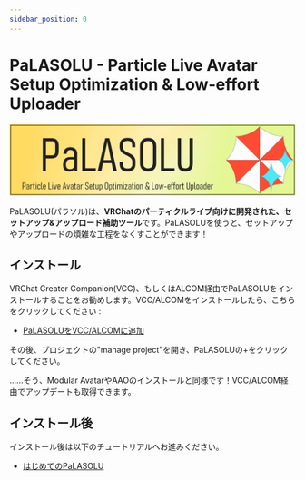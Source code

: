 ```yaml
---
sidebar_position: 0
---
```


# PaLASOLU - Particle Live Avatar Setup Optimization & Low-effort Uploader

![PaLASOLU](img/PaLASOLU_Banner.png)

PaLASOLU(パラソル)は、**VRChatのパーティクルライブ向けに開発された、セットアップ&アップロード補助ツール**です。PaLASOLUを使うと、セットアップやアップロードの煩雑な工程をなくすことができます！

## インストール
VRChat Creator Companion(VCC)、もしくはALCOM経由でPaLASOLUをインストールすることをお勧めします。VCC/ALCOMをインストールしたら、こちらをクリックしてください : 

- [PaLASOLUをVCC/ALCOMに追加](vcc://vpm/addRepo?url=https://GlinTFraulein.github.io/vpm/index.json)

その後、プロジェクトの"manage project"を開き、PaLASOLUの+をクリックしてください。

……そう、Modular AvatarやAAOのインストールと同様です！VCC/ALCOM経由でアップデートも取得できます。

## インストール後
インストール後は以下のチュートリアルへお進みください。

- [はじめてのPaLASOLU](/docs/PaLASOLU/First_PaLASOLU)